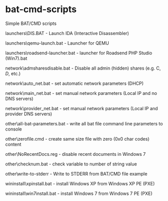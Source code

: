 # bat-cmd-scripts
Simple BAT/CMD scripts

launchers\DIS.BAT - Launch IDA (Interactive Disassembler)

launchers\qemu-launch.bat - Launcher for QEMU

launchers\roadsend-launcher.bat - launcher for Roadsend PHP Studio (Win7).bat

network\admsharesdisable.bat - Disable all admin (hidden) shares (e.g. C$, D$, etc.)

network\auto_net.bat - set automatic network parameters (DHCP)

network\main_net.bat - set manual network parameters (Local IP and no DNS servers)

network\provider_net.bat - set manual network parameters (Local IP and provider DNS servers)

other\all-bat-parameters.bat - write all bat file command line parameters to console

other\zerofile.cmd - create same size file with zero (0x0 char codes) content

other\NoRecentDocs.reg - disable recent documents in Windows 7

other\checknum.bat - check variable to number of string value

other\write-to-stderr - Write to STDERR from BAT/CMD file example

wininstall\xpinstall.bat - install Windows XP from Windows XP PE (PXE)

wininstall\win7install.bat - install Windows 7 from Windows 7 PE (PXE)